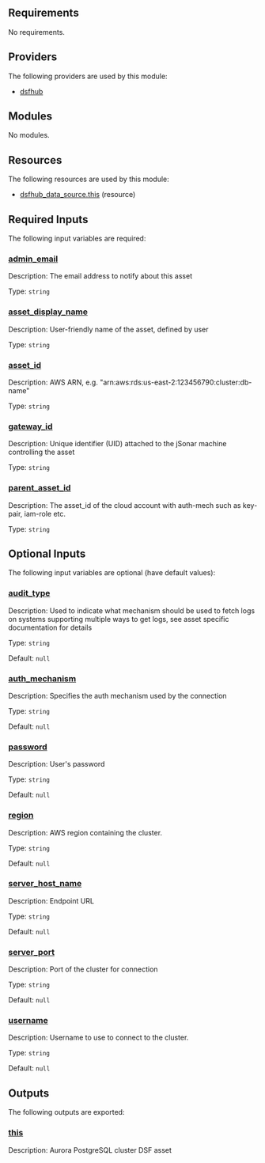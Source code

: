 <!-- BEGIN_TF_DOCS -->
## Requirements

No requirements.

## Providers

The following providers are used by this module:

- <a name="provider_dsfhub"></a> [dsfhub](#provider\_dsfhub)

## Modules

No modules.

## Resources

The following resources are used by this module:

- [dsfhub_data_source.this](https://registry.terraform.io/providers/imperva/dsfhub/latest/docs/resources/data_source) (resource)

## Required Inputs

The following input variables are required:

### <a name="input_admin_email"></a> [admin\_email](#input\_admin\_email)

Description: The email address to notify about this asset

Type: `string`

### <a name="input_asset_display_name"></a> [asset\_display\_name](#input\_asset\_display\_name)

Description: User-friendly name of the asset, defined by user

Type: `string`

### <a name="input_asset_id"></a> [asset\_id](#input\_asset\_id)

Description: AWS ARN, e.g. "arn:aws:rds:us-east-2:123456790:cluster:db-name"

Type: `string`

### <a name="input_gateway_id"></a> [gateway\_id](#input\_gateway\_id)

Description: Unique identifier (UID) attached to the jSonar machine controlling the asset

Type: `string`

### <a name="input_parent_asset_id"></a> [parent\_asset\_id](#input\_parent\_asset\_id)

Description: The asset\_id of the cloud account with auth-mech such as key-pair, iam-role etc.

Type: `string`

## Optional Inputs

The following input variables are optional (have default values):

### <a name="input_audit_type"></a> [audit\_type](#input\_audit\_type)

Description: Used to indicate what mechanism should be used to fetch logs on systems supporting multiple ways to get logs, see asset specific documentation for details

Type: `string`

Default: `null`

### <a name="input_auth_mechanism"></a> [auth\_mechanism](#input\_auth\_mechanism)

Description: Specifies the auth mechanism used by the connection

Type: `string`

Default: `null`

### <a name="input_password"></a> [password](#input\_password)

Description: User's password

Type: `string`

Default: `null`

### <a name="input_region"></a> [region](#input\_region)

Description: AWS region containing the cluster.

Type: `string`

Default: `null`

### <a name="input_server_host_name"></a> [server\_host\_name](#input\_server\_host\_name)

Description: Endpoint URL

Type: `string`

Default: `null`

### <a name="input_server_port"></a> [server\_port](#input\_server\_port)

Description: Port of the cluster for connection

Type: `string`

Default: `null`

### <a name="input_username"></a> [username](#input\_username)

Description: Username to use to connect to the cluster.

Type: `string`

Default: `null`

## Outputs

The following outputs are exported:

### <a name="output_this"></a> [this](#output\_this)

Description: Aurora PostgreSQL cluster DSF asset
<!-- END_TF_DOCS -->